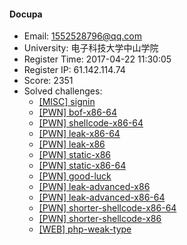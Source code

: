 #### Docupa  

* Email: 1552528796@qq.com  
* University: 电子科技大学中山学院  
* Register Time: 2017-04-22 11:30:05  
* Register IP: 61.142.114.74  
* Score: 2351  
* Solved challenges: 
  * [[MISC] signin](https://github.com/SniperOJ/Challenges/blob/master/web/signin.json)  
  * [[PWN] bof-x86-64](https://github.com/SniperOJ/Challenges/blob/master/web/bof-x86-64.json)  
  * [[PWN] shellcode-x86-64](https://github.com/SniperOJ/Challenges/blob/master/web/shellcode-x86-64.json)  
  * [[PWN] leak-x86-64](https://github.com/SniperOJ/Challenges/blob/master/web/leak-x86-64.json)  
  * [[PWN] leak-x86](https://github.com/SniperOJ/Challenges/blob/master/web/leak-x86.json)  
  * [[PWN] static-x86](https://github.com/SniperOJ/Challenges/blob/master/web/static-x86.json)  
  * [[PWN] static-x86-64](https://github.com/SniperOJ/Challenges/blob/master/web/static-x86-64.json)  
  * [[PWN] good-luck](https://github.com/SniperOJ/Challenges/blob/master/web/good-luck.json)  
  * [[PWN] leak-advanced-x86](https://github.com/SniperOJ/Challenges/blob/master/web/leak-advanced-x86.json)  
  * [[PWN] leak-advanced-x86-64](https://github.com/SniperOJ/Challenges/blob/master/web/leak-advanced-x86-64.json)  
  * [[PWN] shorter-shellcode-x86-64](https://github.com/SniperOJ/Challenges/blob/master/web/shorter-shellcode-x86-64.json)  
  * [[PWN] shorter-shellcode-x86](https://github.com/SniperOJ/Challenges/blob/master/web/shorter-shellcode-x86.json)  
  * [[WEB] php-weak-type](https://github.com/SniperOJ/Challenges/blob/master/web/php-weak-type.json)  
